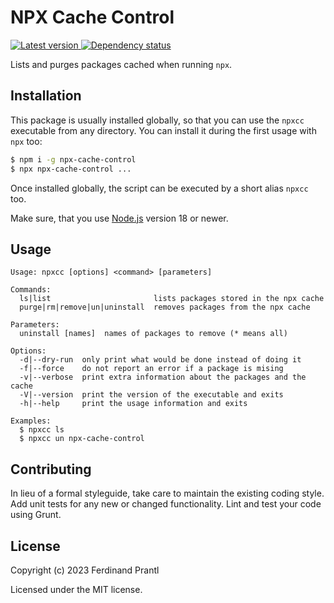 # NPX Cache Control

[![Latest version](https://img.shields.io/npm/v/npx-cache-control)
 ![Dependency status](https://img.shields.io/librariesio/release/npm/npx-cache-control)
](https://www.npmjs.com/package/npx-cache-control)

Lists and purges packages cached when running `npx`.

## Installation

This package is usually installed globally, so that you can use the `npxcc` executable from any directory. You can install it during the first usage with `npx` too:

```sh
$ npm i -g npx-cache-control
$ npx npx-cache-control ...
```

Once installed globally, the script can be executed by a short alias `npxcc` too.

Make sure, that you use [Node.js] version 18 or newer.

## Usage

    Usage: npxcc [options] <command> [parameters]

    Commands:
      ls|list                       lists packages stored in the npx cache
      purge|rm|remove|un|uninstall  removes packages from the npx cache

    Parameters:
      uninstall [names]  names of packages to remove (* means all)

    Options:
      -d|--dry-run  only print what would be done instead of doing it
      -f|--force    do not report an error if a package is mising
      -v|--verbose  print extra information about the packages and the cache
      -V|--version  print the version of the executable and exits
      -h|--help     print the usage information and exits

    Examples:
      $ npxcc ls
      $ npxcc un npx-cache-control

## Contributing

In lieu of a formal styleguide, take care to maintain the existing coding style.  Add unit tests for any new or changed functionality. Lint and test your code using Grunt.

## License

Copyright (c) 2023 Ferdinand Prantl

Licensed under the MIT license.

[Node.js]: http://nodejs.org/
